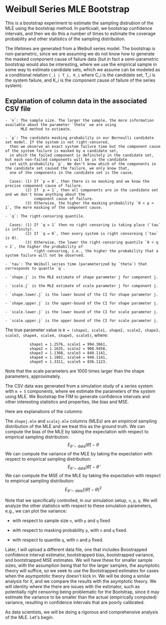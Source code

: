 # Weibull Series MLE Bootstrap 

This is a bootstrap experiment to estimate the sampling distrubion of the MLE using the bootstrap method. In
particualr, we bootstrap confidence intervals, and then we do this a number of times to estimate the
coverage probability and other statistics of the sampling distribution.

The lifetimes are generated from a Weibull series model.
The bootstrap is non-parametric, since we are assuming we do not know how to generate the masked component cause of failure
data (but in fact a semi-parametric bootstrap would also be interesting, where we use the empirical sample in 
some way to estimate candidate sets, which we assume can be modeled as a conditional relation `C_i | T_i, K_i` where
C_i is the candidate set, T_i is the system failure, and K_i is the component cause of failure of the series system).

## Explanation of column data in the associated CSV file

    - `n`: The sample size. The larger the sample, the more information available about the parameter `theta` we are using
           MLE method to estimate.

    - `p`: The candidate masking probability in our Bernoulli candidate set model. If the system is not right-censored,
      then we observe an exact system failure time but the component cause of the system failure is masked by a candidate set,
      in which the failed component is definitely in the candidate set, but each non-failed components will be in the candidate
      set with probability `p`. We don't know which of the components in the candidate set caused the failure, we only know that,
      one of the components in the candidate set is the cause.

      Cases: (1) If `p = 0`, then there is no masking and we know the precise component cause of failure.
             (2) If `p = 1`, then all components are in the candidate set and we don't know anything about the
                 component cause of failure.
             (3) Otherwise, the higher the masking probability `0 < p < 1`, the more masking of the component cause.

    - `q`: The right-censoring quantile.
    
      Cases: (1) If `q = 1` then no right censoring is taking place (`tau` is infinity).
             (2) If `q = 0`, then every system is right censoreing (`tau` is 0).
             (3) Otherwise, the lower the right-censoring quantile `0 < q < 1`, the higher the probability of
                 right-censoring, i.e., the higher the probability that a system failure will not be observed.

    - `tau`: The Weibull series time (parameterized by `theta`) that corresponds to quantle `q`.

    - `shape.j` is the MLE estimate of shape parameter j for component j.

    - `scale.j` is the MLE estimate of scale parameter j for component j.

    - `shape.lower.j` is the lower bound of the CI for shape parameter j.

    - `shape.upper.j` is the upper-bound of the CI for shape parameter j.

    - `scale.lower.j` is the lower bound of the CI for scale parameter j.

    - `scale.upper.j` is the upper bound of the CI for scale parameter j.

The true parameter value is `θ = (shape1, scale1, shape2, scale2, shape3, scale3, shape4, scale4, shape5, scale5)`, where:
```
           shape1 = 1.2576, scale1 = 994.3661,
           shape2 = 1.1635, scale2 = 908.9458,
           shape3 = 1.1308, scale3 = 840.1141,
           shape4 = 1.1802, scale4 = 940.1141,
           shape5 = 1.3311, scale5 = 836.1123.
```
Note that the scale parameters are 1000 times larger than the shape parameters, approximately.

The CSV data was generated from a simulation study of a series system with `m = 5` components, where we estimate the parameters of the system using MLE.
We Bootstrap the FIM to generate confidence intervals and other interesting statistics and properties, like bias and MSE.

Here are explanations of the columns:

The `shapej.mle` and `scalej.mle` columns (MLEs) are an *empirical* sampling distribution of the MLE and we treat this as the ground truth.
We can compute the bias of the MLE by taking the expectation with respect to empirical sampling distribution:
$$
    E_{\hat\theta \sim \text{data}}(\hat\theta) - \theta
$$
We can compute the variance of the MLE by taking the expectation with respect to empirical sampling distribution:
$$
    E_{\hat\theta \sim \text{data}}(\hat\theta) - \hat\theta
$$
We can compute the MSE of the MLE by taking the expectation with respect to empirical sampling distribution:
$$
    E_{\hat\theta \sim \text{data}}((\hat\theta) - \theta)^2
$$

Note that we specifically controlled, in our simulation setup, `n`, `p`, `q`. We will analyze the other statistics with respect to these simulation parameters, e.g., we can plot the variance:

- with respect to sample size `n`, with `p` and `q` fixed

- with respect to masking probability `p`, with `n` and `q` fixed. 

- with respect to quantile `q`, with `n` and `p` fixed.

Later, I will upload a different data file, one that includes Boostrapped confidence interval estimator, bootstrapped bias, bootstrapped variance, and bootstrapped MSE estimates. We will have these for smaller sample sizes, with the assumption being that for the larger samples, the asymptotic theory will suffice, so we seek to use the Bootstrapped estimates for cases when the asympototic theory doesn't kick in. We will be doing a similar analysis for it, and we compare the results with the asymptotic theory. We will identity where the there are issues with the estimator, such as potentially right censoring being problematic for the Bootstrap, since it may estimate the variance to be smaller than the actual (empirically computed) variance, resulting in confidence intervals that are poorly calibrated.

As data scientists, we will be doing a rigorous and comprehensive analysis of the MLE. Let's begin.

